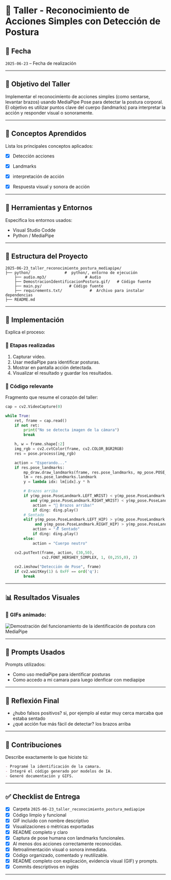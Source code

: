 # 🧪 Taller - Reconocimiento de Acciones Simples con Detección de Postura


## 📅 Fecha
`2025-06-23` – Fecha de realización

---

## 🎯 Objetivo del Taller

Implementar el reconocimiento de acciones simples (como sentarse, levantar brazos) usando MediaPipe Pose para detectar la postura corporal. El objetivo es utilizar puntos clave del cuerpo (landmarks) para interpretar la acción y responder visual o sonoramente.

---

## 🧠 Conceptos Aprendidos

Lista los principales conceptos aplicados:

- [x] Detección acciones
- [x] Landmarks
- [x] interpretación de acción
- [x] Respuesta visual y sonora de acción




---

## 🔧 Herramientas y Entornos

Especifica los entornos usados:

- Visual Studio Codde
- Python / MediaPipe



---

## 📁 Estructura del Proyecto

```
2025-06-23_taller_reconocimiento_postura_mediapipe/
├── python/               #  python/, entorno de ejecución
    ├── audio.mp3/                 # Audio 
    ├── DemostracionIdentificacionPostura.gif/   # Código fuente
    ├── main.py/            # Código fuente
    ├── requirements.txt/            #  Archivo para instalar dependencias
├── README.md
```


---

## 🧪 Implementación

Explica el proceso:

### 🔹 Etapas realizadas
1. Capturar video.
2. Usar mediaPipe para identificar posturas.
3. Mostrar en pantalla acción detectada.
4. Visualizar el resultado y guardar los resultados.


### 🔹 Código relevante

Fragmento que resume el corazón del taller:

```py
cap = cv2.VideoCapture(0)

while True:
    ret, frame = cap.read()
    if not ret:
        print("No se detecta imagen de la cámara")
        break

    h, w = frame.shape[:2]
    img_rgb = cv2.cvtColor(frame, cv2.COLOR_BGR2RGB)
    res = pose.process(img_rgb)

    action = "Esperando..."
    if res.pose_landmarks:
        mp_draw.draw_landmarks(frame, res.pose_landmarks, mp_pose.POSE_CONNECTIONS)
        lm = res.pose_landmarks.landmark
        y = lambda idx: lm[idx].y * h

        # Brazos arriba
        if y(mp_pose.PoseLandmark.LEFT_WRIST) < y(mp_pose.PoseLandmark.NOSE) \
           and y(mp_pose.PoseLandmark.RIGHT_WRIST) < y(mp_pose.PoseLandmark.NOSE):
            action = "💪 Brazos arriba!"
            if ding: ding.play()
        # Sentado
        elif y(mp_pose.PoseLandmark.LEFT_HIP) > y(mp_pose.PoseLandmark.LEFT_KNEE) \
             and y(mp_pose.PoseLandmark.RIGHT_HIP) > y(mp_pose.PoseLandmark.RIGHT_KNEE):
            action = "🪑 Sentado"
            if ding: ding.play()
        else:
            action = "Cuerpo neutro"

    cv2.putText(frame, action, (30,50),
                cv2.FONT_HERSHEY_SIMPLEX, 1, (0,255,0), 2)
    
    cv2.imshow("Detección de Pose", frame)
    if cv2.waitKey(1) & 0xFF == ord('q'):
        break

```

---

## 📊 Resultados Visuales

### 📌 GIFs animado:


![Demostración del funcionamiento de la identificación de postura con MediaPipe](../2025-06-23_taller_reconocimiento_postura_mediapipe/python/DemostracionIdentificacionPostura.gif)



---

## 🧩 Prompts Usados

Prompts utilizados:


- Como uso mediaPipe para identificar posturas
- Como accedo a mi camara para luego idenficar con mediapipe



---

## 💬 Reflexión Final


-  ¿hubo falsos positivos? si, por ejemplo al estar muy cerca marcaba que estaba sentado
- ¿qué acción fue más fácil de detectar? los brazos arriba

---

## 👥 Contribuciones 

Describe exactamente lo que hiciste tú:

```markdown
- Programé la identificación de la camara.
- Integré el código generado por modelos de IA.
- Generé documentación y GIFS.
```

---

## ✅ Checklist de Entrega

- [x] Carpeta `2025-06-23_taller_reconocimiento_postura_mediapipe`
- [x] Código limpio y funcional
- [x] GIF incluido con nombre descriptivo 
- [x] Visualizaciones o métricas exportadas
- [x] README completo y claro
- [x] Captura de pose humana con landmarks funcionales.
- [x] Al menos dos acciones correctamente reconocidas.
- [x] Retroalimentación visual o sonora inmediata.
- [x] Código organizado, comentado y reutilizable.
- [x] README completo con explicación, evidencia visual (GIF) y prompts.
- [x] Commits descriptivos en inglés

---